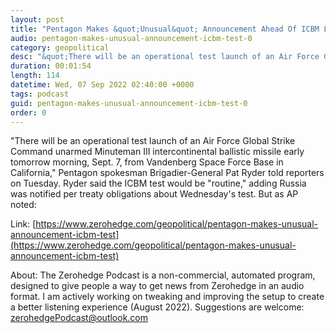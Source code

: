 ```yaml
---
layout: post
title: "Pentagon Makes &quot;Unusual&quot; Announcement Ahead Of ICBM Launch "
audio: pentagon-makes-unusual-announcement-icbm-test-0
category: geopolitical
desc: "&quot;There will be an operational test launch of an Air Force Global Strike Command unarmed Minuteman III intercontinental ballistic missile early tomorrow morning, Sept. 7, from Vandenberg Space Force Base in California,&quot; Pentagon spokesman Brigadier-General Pat Ryder told reporters on Tuesday. Ryder said the ICBM test would be &quot;routine,&quot; adding Russia was notified per treaty obligations about Wednesday's test. But as AP noted:"
duration: 00:01:54
length: 114
datetime: Wed, 07 Sep 2022 02:40:00 +0000
tags: podcast
guid: pentagon-makes-unusual-announcement-icbm-test-0
order: 0
---
```

&quot;There will be an operational test launch of an Air Force Global Strike Command unarmed Minuteman III intercontinental ballistic missile early tomorrow morning, Sept. 7, from Vandenberg Space Force Base in California,&quot; Pentagon spokesman Brigadier-General Pat Ryder told reporters on Tuesday. Ryder said the ICBM test would be &quot;routine,&quot; adding Russia was notified per treaty obligations about Wednesday's test. But as AP noted:

Link: [https://www.zerohedge.com/geopolitical/pentagon-makes-unusual-announcement-icbm-test](https://www.zerohedge.com/geopolitical/pentagon-makes-unusual-announcement-icbm-test)

About: The Zerohedge Podcast is a non-commercial, automated program, designed to give people a way to get news from Zerohedge in an audio format.  I am actively working on tweaking and improving the setup to create a better listening experience (August 2022).  Suggestions are welcome: [zerohedgePodcast@outlook.com](mailto:zerohedgePodcast@outlook.com)